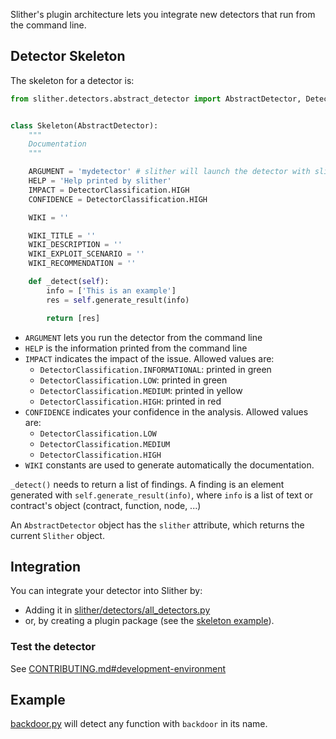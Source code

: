 Slither's plugin architecture lets you integrate new detectors that run from the command line.

## Detector Skeleton

The skeleton for a detector is:

```python
from slither.detectors.abstract_detector import AbstractDetector, DetectorClassification


class Skeleton(AbstractDetector):
    """
    Documentation
    """

    ARGUMENT = 'mydetector' # slither will launch the detector with slither.py --detect mydetector
    HELP = 'Help printed by slither'
    IMPACT = DetectorClassification.HIGH
    CONFIDENCE = DetectorClassification.HIGH

    WIKI = ''

    WIKI_TITLE = ''
    WIKI_DESCRIPTION = ''
    WIKI_EXPLOIT_SCENARIO = ''
    WIKI_RECOMMENDATION = ''

    def _detect(self):
        info = ['This is an example']
        res = self.generate_result(info)

        return [res]
```

- `ARGUMENT` lets you run the detector from the command line
- `HELP` is the information printed from the command line
- `IMPACT` indicates the impact of the issue. Allowed values are:
  - `DetectorClassification.INFORMATIONAL`: printed in green
  - `DetectorClassification.LOW`: printed in green
  - `DetectorClassification.MEDIUM`: printed in yellow
  - `DetectorClassification.HIGH`: printed in red
- `CONFIDENCE` indicates your confidence in the analysis. Allowed values are:
  - `DetectorClassification.LOW`
  - `DetectorClassification.MEDIUM`
  - `DetectorClassification.HIGH`
- `WIKI` constants are used to generate automatically the documentation.

`_detect()` needs to return a list of findings. A finding is an element generated with `self.generate_result(info)`, where `info`  is a list of text or contract's object (contract, function, node, ...)

An `AbstractDetector` object has the `slither` attribute, which returns the current `Slither` object.

## Integration

You can integrate your detector into Slither by:
- Adding it in [slither/detectors/all_detectors.py](https://github.com/trailofbits/slither/blob/ae7c410938b616d993e6c27678f6e48d9a4d7dd6/slither/detectors/all_detectors.py)
- or, by creating a plugin package (see the [skeleton example](https://github.com/trailofbits/slither/tree/ae7c410938b616d993e6c27678f6e48d9a4d7dd6/plugin_example)).

### Test the detector
See [CONTRIBUTING.md#development-environment](https://github.com/crytic/slither/blob/master/CONTRIBUTING.md#development-environment)

## Example
[backdoor.py](https://github.com/crytic/slither/blob/ae7c410938b616d993e6c27678f6e48d9a4d7dd6/slither/detectors/examples/backdoor.py) will detect any function with `backdoor` in its name.
